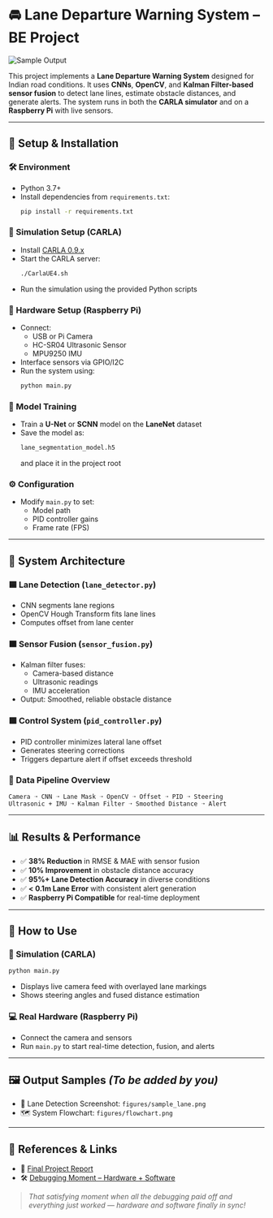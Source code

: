 # 🚘 Lane Departure Warning System – BE Project


![Sample Output](https://github.com/DevanshShukla1/Lane_departure_warning/raw/main/output_image_new1.png)

This project implements a **Lane Departure Warning System** designed for Indian road conditions. It uses **CNNs**, **OpenCV**, and **Kalman Filter-based sensor fusion** to detect lane lines, estimate obstacle distances, and generate alerts. The system runs in both the **CARLA simulator** and on a **Raspberry Pi** with live sensors.

---

## 🔧 Setup & Installation

### 🛠 Environment
- Python 3.7+
- Install dependencies from `requirements.txt`:
  ```bash
  pip install -r requirements.txt
  ```

### 🚗 Simulation Setup (CARLA)
- Install [CARLA 0.9.x](https://carla.org/)
- Start the CARLA server:
  ```bash
  ./CarlaUE4.sh
  ```
- Run the simulation using the provided Python scripts

### 🍓 Hardware Setup (Raspberry Pi)
- Connect:
  - USB or Pi Camera
  - HC-SR04 Ultrasonic Sensor
  - MPU9250 IMU
- Interface sensors via GPIO/I2C
- Run the system using:
  ```bash
  python main.py
  ```

### 🧠 Model Training
- Train a **U-Net** or **SCNN** model on the **LaneNet** dataset
- Save the model as:
  ```bash
  lane_segmentation_model.h5
  ```
  and place it in the project root

### ⚙️ Configuration
- Modify `main.py` to set:
  - Model path
  - PID controller gains
  - Frame rate (FPS)

---

## 🧠 System Architecture

### 🟦 Lane Detection (`lane_detector.py`)
- CNN segments lane regions
- OpenCV Hough Transform fits lane lines
- Computes offset from lane center

### 🟧 Sensor Fusion (`sensor_fusion.py`)
- Kalman filter fuses:
  - Camera-based distance
  - Ultrasonic readings
  - IMU acceleration
- Output: Smoothed, reliable obstacle distance

### 🟩 Control System (`pid_controller.py`)
- PID controller minimizes lateral lane offset
- Generates steering corrections
- Triggers departure alert if offset exceeds threshold

### 🔁 Data Pipeline Overview
```
Camera ➝ CNN ➝ Lane Mask ➝ OpenCV ➝ Offset ➝ PID ➝ Steering
Ultrasonic + IMU ➝ Kalman Filter ➝ Smoothed Distance ➝ Alert
```

---

## 📊 Results & Performance

- ✅ **38% Reduction** in RMSE & MAE with sensor fusion
- ✅ **10% Improvement** in obstacle distance accuracy
- ✅ **95%+ Lane Detection Accuracy** in diverse conditions
- ✅ **< 0.1m Lane Error** with consistent alert generation
- ✅ **Raspberry Pi Compatible** for real-time deployment

---

## 🚀 How to Use

### 🔁 Simulation (CARLA)
```bash
python main.py
```
- Displays live camera feed with overlayed lane markings
- Shows steering angles and fused distance estimation

### 💻 Real Hardware (Raspberry Pi)
- Connect the camera and sensors
- Run `main.py` to start real-time detection, fusion, and alerts

---

## 🖼 Output Samples *(To be added by you)*

- 📸 Lane Detection Screenshot: `figures/sample_lane.png`
- 🗺️ System Flowchart: `figures/flowchart.png`

---

## 📁 References & Links

- 📄 [Final Project Report](https://drive.google.com/file/d/1SS0ge12Tv2Tw1IIAmbQRcIQPPEuCpQ-Z/view?usp=sharing)
- 🛠️ [Debugging Moment – Hardware + Software](https://drive.google.com/file/d/1SLndaCy9OinF8_4DfH-0Wq23ZRouUmL4/view?usp=drive_link)

> _That satisfying moment when all the debugging paid off and everything just worked — hardware and software finally in sync!_
